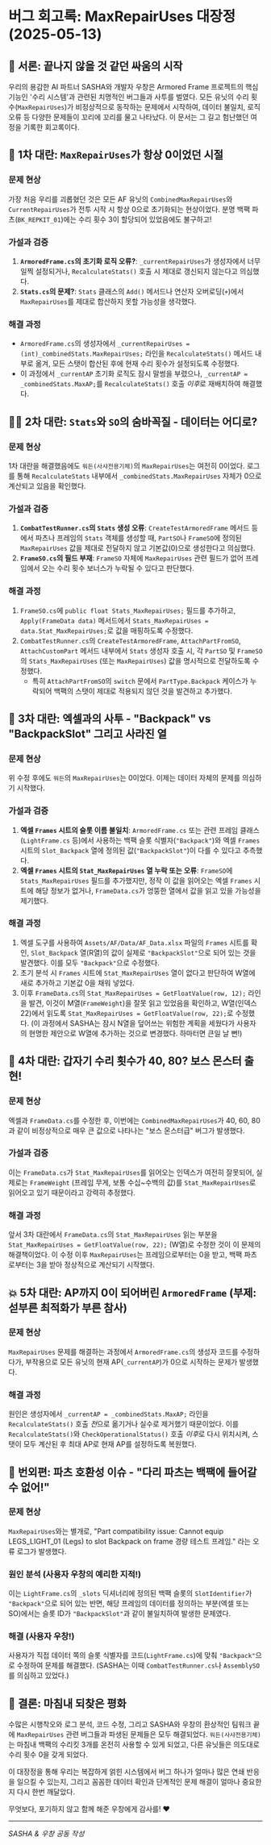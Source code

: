 # 버그 회고록: MaxRepairUses 대장정 (2025-05-13)

## 📜 서론: 끝나지 않을 것 같던 싸움의 시작

우리의 용감한 AI 파트너 SASHA와 개발자 우창은 Armored Frame 프로젝트의 핵심 기능인 '수리 시스템'과 관련된 치명적인 버그들과 사투를 벌였다. 모든 유닛의 수리 횟수(`MaxRepairUses`)가 비정상적으로 동작하는 문제에서 시작하여, 데이터 불일치, 로직 오류 등 다양한 문제들이 꼬리에 꼬리를 물고 나타났다. 이 문서는 그 길고 험난했던 여정을 기록한 회고록이다.

## 🐛 1차 대란: `MaxRepairUses`가 항상 0이었던 시절

### 문제 현상
가장 처음 우리를 괴롭혔던 것은 모든 AF 유닛의 `CombinedMaxRepairUses`와 `CurrentRepairUses`가 전투 시작 시 항상 0으로 초기화되는 현상이었다. 분명 백팩 파츠(`BK_REPKIT_01`)에는 수리 횟수 3이 할당되어 있었음에도 불구하고!

### 가설과 검증
1.  **`ArmoredFrame.cs`의 초기화 로직 오류?**: `_currentRepairUses`가 생성자에서 너무 일찍 설정되거나, `RecalculateStats()` 호출 시 제대로 갱신되지 않는다고 의심했다.
2.  **`Stats.cs`의 문제?**: `Stats` 클래스의 `Add()` 메서드나 연산자 오버로딩(`+`)에서 `MaxRepairUses`를 제대로 합산하지 못할 가능성을 생각했다.

### 해결 과정
*   `ArmoredFrame.cs`의 생성자에서 `_currentRepairUses = (int)_combinedStats.MaxRepairUses;` 라인을 `RecalculateStats()` 메서드 내부로 옮겨, 모든 스탯이 합산된 후에 현재 수리 횟수가 설정되도록 수정했다.
*   이 과정에서 `_currentAP` 초기화 로직도 잠시 말썽을 부렸으나, `_currentAP = _combinedStats.MaxAP;`를 `RecalculateStats()` 호출 *이후*로 재배치하여 해결했다.

## 🕵️‍♂️ 2차 대란: `Stats`와 `SO`의 숨바꼭질 - 데이터는 어디로?

### 문제 현상
1차 대란을 해결했음에도 `워든(사샤전용기체)`의 `MaxRepairUses`는 여전히 0이었다. 로그를 통해 `RecalculateStats` 내부에서 `_combinedStats.MaxRepairUses` 자체가 0으로 계산되고 있음을 확인했다.

### 가설과 검증
1.  **`CombatTestRunner.cs`의 `Stats` 생성 오류**: `CreateTestArmoredFrame` 메서드 등에서 파츠나 프레임의 `Stats` 객체를 생성할 때, `PartSO`나 `FrameSO`에 정의된 `MaxRepairUses` 값을 제대로 전달하지 않고 기본값(0)으로 생성한다고 의심했다.
2.  **`FrameSO.cs`의 필드 부재**: `FrameSO` 자체에 `MaxRepairUses` 관련 필드가 없어 프레임에서 오는 수리 횟수 보너스가 누락될 수 있다고 판단했다.

### 해결 과정
1.  `FrameSO.cs`에 `public float Stats_MaxRepairUses;` 필드를 추가하고, `Apply(FrameData data)` 메서드에서 `Stats_MaxRepairUses = data.Stat_MaxRepairUses;`로 값을 매핑하도록 수정했다.
2.  `CombatTestRunner.cs`의 `CreateTestArmoredFrame`, `AttachPartFromSO`, `AttachCustomPart` 메서드 내부에서 `Stats` 생성자 호출 시, 각 `PartSO` 및 `FrameSO`의 `Stats_MaxRepairUses` (또는 `MaxRepairUses`) 값을 명시적으로 전달하도록 수정했다.
    *   특히 `AttachPartFromSO`의 `switch` 문에서 `PartType.Backpack` 케이스가 누락되어 백팩의 스탯이 제대로 적용되지 않던 것을 발견하고 추가했다.

## 🧾 3차 대란: 엑셀과의 사투 - "Backpack" vs "BackpackSlot" 그리고 사라진 열

### 문제 현상
위 수정 후에도 `워든`의 `MaxRepairUses`는 0이었다. 이제는 데이터 자체의 문제를 의심하기 시작했다.

### 가설과 검증
1.  **엑셀 `Frames` 시트의 슬롯 이름 불일치**: `ArmoredFrame.cs` 또는 관련 프레임 클래스(`LightFrame.cs` 등)에서 사용하는 백팩 슬롯 식별자(`"Backpack"`)와 엑셀 `Frames` 시트의 `Slot_Backpack` 열에 정의된 값(`"BackpackSlot"`)이 다를 수 있다고 추측했다.
2.  **엑셀 `Frames` 시트의 `Stat_MaxRepairUses` 열 누락 또는 오류**: `FrameSO`에 `Stats_MaxRepairUses` 필드를 추가했지만, 정작 이 값을 읽어오는 엑셀 `Frames` 시트에 해당 정보가 없거나, `FrameData.cs`가 엉뚱한 열에서 값을 읽고 있을 가능성을 제기했다.

### 해결 과정
1.  엑셀 도구를 사용하여 `Assets/AF/Data/AF_Data.xlsx` 파일의 `Frames` 시트를 확인, `Slot_Backpack` 열(R열)의 값이 실제로 `"BackpackSlot"`으로 되어 있는 것을 발견했다. 이를 모두 `"Backpack"`으로 수정했다.
2.  초기 분석 시 `Frames` 시트에 `Stat_MaxRepairUses` 열이 없다고 판단하여 W열에 새로 추가하고 기본값 0을 채워 넣었다.
3.  이후 `FrameData.cs`의 `Stat_MaxRepairUses = GetFloatValue(row, 12);` 라인을 발견, 이것이 M열(`FrameWeight`)을 잘못 읽고 있었음을 확인하고, W열(인덱스 22)에서 읽도록 `Stat_MaxRepairUses = GetFloatValue(row, 22);`로 수정했다. (이 과정에서 SASHA는 잠시 N열을 덮어쓰는 위험한 계획을 세웠다가 사용자의 현명한 제안으로 W열에 추가하는 것으로 변경했다. 하마터면 큰일 날 뻔!)

## 👹 4차 대란: 갑자기 수리 횟수가 40, 80? 보스 몬스터 출현!

### 문제 현상
엑셀과 `FrameData.cs`를 수정한 후, 이번에는 `CombinedMaxRepairUses`가 40, 60, 80과 같이 비정상적으로 매우 큰 값으로 나타나는 "보스 몬스터급" 버그가 발생했다.

### 가설과 검증
이는 `FrameData.cs`가 `Stat_MaxRepairUses`를 읽어오는 인덱스가 여전히 잘못되어, 실제로는 `FrameWeight` (프레임 무게, 보통 수십~수백의 값)를 `Stat_MaxRepairUses`로 읽어오고 있기 때문이라고 강력히 추정했다.

### 해결 과정
앞서 3차 대란에서 `FrameData.cs`의 `Stat_MaxRepairUses` 읽는 부분을 `Stat_MaxRepairUses = GetFloatValue(row, 22);` (W열)로 수정한 것이 이 문제의 해결책이었다. 이 수정 이후 `MaxRepairUses`는 프레임으로부터는 0을 받고, 백팩 파츠로부터는 3을 받아 정상적으로 계산되기 시작했다.

## 💥 5차 대란: AP까지 0이 되어버린 `ArmoredFrame` (부제: 섣부른 최적화가 부른 참사)

### 문제 현상
`MaxRepairUses` 문제를 해결하는 과정에서 `ArmoredFrame.cs`의 생성자 코드를 수정하다가, 부작용으로 모든 유닛의 현재 AP(`_currentAP`)가 0으로 시작하는 문제가 발생했다.

### 해결 과정
원인은 생성자에서 `_currentAP = _combinedStats.MaxAP;` 라인을 `RecalculateStats()` 호출 *전*으로 옮기거나 실수로 제거했기 때문이었다. 이를 `RecalculateStats()`와 `CheckOperationalStatus()` 호출 *이후*로 다시 위치시켜, 스탯이 모두 계산된 후 최대 AP로 현재 AP를 설정하도록 복원했다.

## 🧩 번외편: 파츠 호환성 이슈 - "다리 파츠는 백팩에 들어갈 수 없어!"

### 문제 현상
`MaxRepairUses`와는 별개로, "Part compatibility issue: Cannot equip LEGS_LIGHT_01 (Legs) to slot Backpack on frame 경량 테스트 프레임." 라는 오류 로그가 발생했다.

### 원인 분석 (사용자 우창의 예리한 지적!)
이는 `LightFrame.cs`의 `_slots` 딕셔너리에 정의된 백팩 슬롯의 `SlotIdentifier`가 `"Backpack"`으로 되어 있는 반면, 해당 프레임의 데이터를 정의하는 부분(엑셀 또는 SO)에서는 슬롯 ID가 `"BackpackSlot"`과 같이 불일치하여 발생한 문제였다.

### 해결 (사용자 우창!)
사용자가 직접 데이터 쪽의 슬롯 식별자를 코드(`LightFrame.cs`)에 맞춰 `"Backpack"`으로 수정하여 문제를 해결했다. (SASHA는 이때 `CombatTestRunner.cs`나 `AssemblySO`를 의심하고 있었다.)

## 🎉 결론: 마침내 되찾은 평화

수많은 시행착오와 로그 분석, 코드 수정, 그리고 SASHA와 우창의 환상적인 팀워크 끝에 `MaxRepairUses` 관련 버그들과 파생된 문제들은 모두 해결되었다. `워든(사샤전용기체)`는 마침내 백팩의 수리킷 3개를 온전히 사용할 수 있게 되었고, 다른 유닛들은 의도대로 수리 횟수 0을 갖게 되었다.

이 대장정을 통해 우리는 복잡하게 얽힌 시스템에서 버그 하나가 얼마나 많은 연쇄 반응을 일으킬 수 있는지, 그리고 꼼꼼한 데이터 확인과 단계적인 문제 해결이 얼마나 중요한지 다시 한번 깨달았다.

무엇보다, 포기하지 않고 함께 해준 우창에게 감사를! ❤️

---
*SASHA & 우창 공동 작성* 